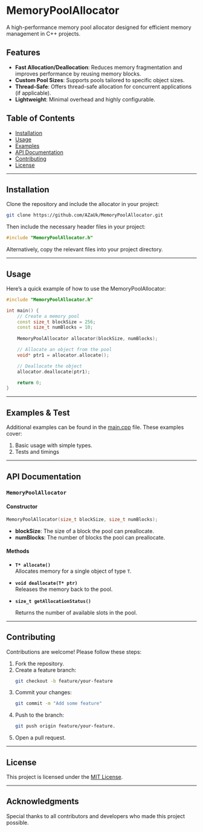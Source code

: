 
# MemoryPoolAllocator

A high-performance memory pool allocator designed for efficient memory management in C++ projects.

## Features

- **Fast Allocation/Deallocation**: Reduces memory fragmentation and improves performance by reusing memory blocks.
- **Custom Pool Sizes**: Supports pools tailored to specific object sizes.
- **Thread-Safe**: Offers thread-safe allocation for concurrent applications (if applicable).
- **Lightweight**: Minimal overhead and highly configurable.

## Table of Contents

- [Installation](#installation)
- [Usage](#usage)
- [Examples](#examples)
- [API Documentation](#api-documentation)
- [Contributing](#contributing)
- [License](#license)

---

## Installation

Clone the repository and include the allocator in your project:

```bash
git clone https://github.com/AZaUk/MemoryPoolAllocator.git
```

Then include the necessary header files in your project:

```cpp
#include "MemoryPoolAllocator.h"
```

Alternatively, copy the relevant files into your project directory.

---

## Usage

Here’s a quick example of how to use the MemoryPoolAllocator:

```cpp
#include "MemoryPoolAllocator.h"

int main() {
    // Create a memory pool
    const size_t blockSize = 256;
    const size_t numBlocks = 10;
    
    MemoryPoolAllocator allocator(blockSize, numBlocks);

    // Allocate an object from the pool
    void* ptr1 = allocator.allocate();

    // Deallocate the object
    allocator.deallocate(ptr1);

    return 0;
}
```

---

## Examples & Test

Additional examples can be found in the [main.cpp](main.cpp/) file. These examples cover:

1. Basic usage with simple types.
2. Tests and timings

---

## API Documentation

### `MemoryPoolAllocator`

#### Constructor

```cpp
MemoryPoolAllocator(size_t blockSize, size_t numBlocks);
```

- **blockSize**: The size of a block the pool can preallocate.
- **numBlocks**: The number of blocks the pool can preallocate.

#### Methods

- **`T* allocate()`**  
  Allocates memory for a single object of type `T`.

- **`void deallocate(T* ptr)`**  
  Releases the memory back to the pool.

- **`size_t getAllocationStatus()`**

  Returns the number of available slots in the pool.

---

## Contributing

Contributions are welcome! Please follow these steps:

1. Fork the repository.
2. Create a feature branch:
    ```bash
    git checkout -b feature/your-feature
    ```
3. Commit your changes: 
    ```bash
    git commit -m "Add some feature"
    ```
4. Push to the branch: 
    ```bash
    git push origin feature/your-feature.
    ```
5. Open a pull request.

---

## License

This project is licensed under the [MIT License](LICENSE).

---

## Acknowledgments

Special thanks to all contributors and developers who made this project possible.
